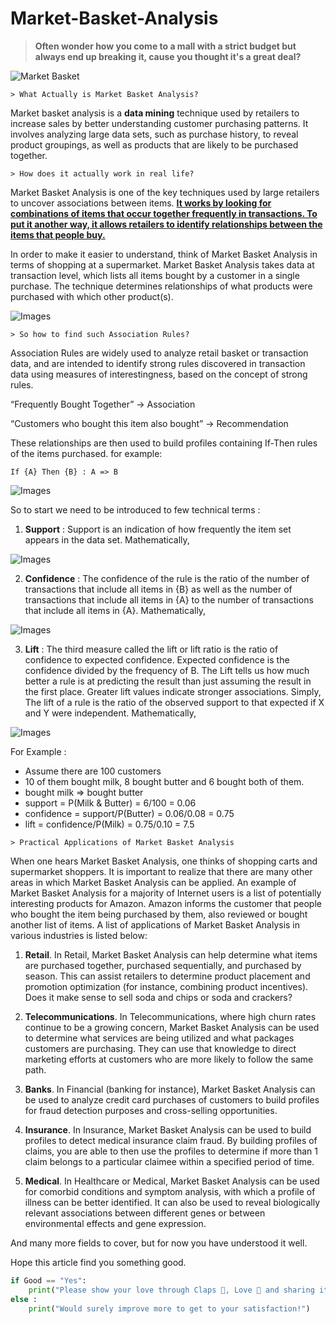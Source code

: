 # Market-Basket-Analysis
 > <b>Often wonder how you come to a mall with a strict budget but always end up breaking it, cause you thought it's a great deal?</b>

 ![Market Basket](https://images.unsplash.com/photo-1578916171728-46686eac8d58?ixid=MnwxMjA3fDB8MHxwaG90by1wYWdlfHx8fGVufDB8fHx8&ixlib=rb-1.2.1&auto=format&fit=crop&w=667&q=80)

```
> What Actually is Market Basket Analysis? 
```
 Market basket analysis is a __data mining__ technique used by retailers to increase sales by better understanding customer purchasing patterns. It involves analyzing large data sets, such as purchase history, to reveal product groupings, as well as products that are likely to be purchased together.

 ```
 > How does it actually work in real life?
 ```
 Market Basket Analysis is one of the key techniques used by large retailers to uncover associations between items. __<u>It works by looking for combinations of items that occur together frequently in transactions. To put it another way, it allows retailers to identify relationships between the items that people buy.</u>__

 In order to make it easier to understand, think of Market Basket Analysis in terms of shopping at a supermarket. Market Basket Analysis takes data at transaction level, which lists all items bought by a customer in a single purchase. The technique determines relationships of what products were purchased with which other product(s). 

![Images](https://ars.els-cdn.com/content/image/3-s2.0-B978012381479100006X-f06-01-9780123814791.jpg)

 ```
 > So how to find such Association Rules?
 ```

 Association Rules are widely used to analyze retail basket or transaction data, and are intended to identify strong rules discovered in transaction data using measures of interestingness, based on the concept of strong rules.
 
 “Frequently Bought Together” → Association

“Customers who bought this item also bought” → Recommendation

 These relationships are then used to build profiles containing If-Then rules of the items purchased. for example:
 
 `
    If {A} Then {B} : A => B
 `

![Images](http://www.saedsayad.com/images/AR_1.png)

So to start we need to be introduced to few technical terms :

1. __Support__ : Support is an indication of how frequently the item set appears in the data set. Mathematically,

 ![Images](https://webfocusinfocenter.informationbuilders.com/wfappent/TLs/TL_rstat/source/images/rstat_SupportFormula.jpg)

2. __Confidence__ : The confidence of the rule is the ratio of the number of transactions that include all items in {B} as well as the number of transactions that include all items in {A} to the number of transactions that include all items in {A}. Mathematically,

![Images](https://webfocusinfocenter.informationbuilders.com/wfappent/TLs/TL_rstat/source/images/rstat_ConfidenceFormula.jpg)

3. __Lift__ :  The third measure called the lift or lift ratio is the ratio of confidence to expected confidence. Expected confidence is the confidence divided by the frequency of B. The Lift tells us how much better a rule is at predicting the result than just assuming the result in the first place. Greater lift values indicate stronger associations. Simply, The lift of a rule is the ratio of the observed support to that expected if X and Y were independent.
Mathematically,

![Images](https://webfocusinfocenter.informationbuilders.com/wfappent/TLs/TL_rstat/source/images/rstat_LiftFormula_new.jpg)

For Example :
- Assume there are 100 customers
- 10 of them bought milk, 8 bought butter and 6 bought both of them.
- bought milk => bought butter
- support = P(Milk & Butter) = 6/100 = 0.06
- confidence = support/P(Butter) = 0.06/0.08 = 0.75
- lift = confidence/P(Milk) = 0.75/0.10 = 7.5



```
> Practical Applications of Market Basket Analysis
```
When one hears Market Basket Analysis, one thinks of shopping carts and supermarket shoppers. It is important to realize that there are many other areas in which Market Basket Analysis can be applied. An example of Market Basket Analysis for a majority of Internet users is a list of potentially interesting products for Amazon. Amazon informs the customer that people who bought the item being purchased by them, also reviewed or bought another list of items. A list of applications of Market Basket Analysis in various industries is listed below:
1. __Retail__. In Retail, Market Basket Analysis can help determine what items are purchased together, purchased sequentially, and purchased by season. This can assist retailers to determine product placement and promotion optimization (for instance, combining product incentives). Does it make sense to sell soda and chips or soda and crackers?
2. __Telecommunications__. In Telecommunications, where high churn rates continue to be a growing concern, Market Basket Analysis can be used to determine what services are being utilized and what packages customers are purchasing. They can use that knowledge to direct marketing efforts at customers who are more likely to follow the same path.

3. __Banks__. In Financial (banking for instance), Market Basket Analysis can be used to analyze credit card purchases of customers to build profiles for fraud detection purposes and cross-selling opportunities.

4. __Insurance__. In Insurance, Market Basket Analysis can be used to build profiles to detect medical insurance claim fraud. By building profiles of claims, you are able to then use the profiles to determine if more than 1 claim belongs to a particular claimee within a specified period of time.

5. __Medical__. In Healthcare or Medical, Market Basket Analysis can be used for comorbid conditions and symptom analysis, with which a profile of illness can be better identified. It can also be used to reveal biologically relevant associations between different genes or between environmental effects and gene expression.

And many more fields to cover, but for now you have understood it well.

Hope this article find you something good. 
```python
if Good == "Yes":
    print("Please show your love through Claps 👏, Love 🤍 and sharing it to others 👩‍🤝‍🧑🏼")
else :
    print("Would surely improve more to get to your satisfaction!")
